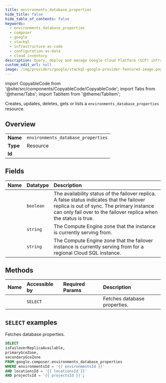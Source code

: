 ```yaml
---
title: environments_database_properties
hide_title: false
hide_table_of_contents: false
keywords:
  - environments_database_properties
  - composer
  - google
  - stackql
  - infrastructure-as-code
  - configuration-as-data
  - cloud inventory
description: Query, deploy and manage Google Cloud Platform (GCP) infrastructure and resources using SQL
custom_edit_url: null
image: /img/providers/google/stackql-google-provider-featured-image.png
---
```


import CopyableCode from '@site/src/components/CopyableCode/CopyableCode';
import Tabs from '@theme/Tabs';
import TabItem from '@theme/TabItem';

Creates, updates, deletes, gets or lists a <code>environments_database_properties</code> resource.

## Overview
<table><tbody>
<tr><td><b>Name</b></td><td><code>environments_database_properties</code></td></tr>
<tr><td><b>Type</b></td><td>Resource</td></tr>
<tr><td><b>Id</b></td><td><CopyableCode code="google.composer.environments_database_properties" /></td></tr>
</tbody></table>

## Fields
| Name | Datatype | Description |
|:-----|:---------|:------------|
| <CopyableCode code="isFailoverReplicaAvailable" /> | `boolean` | The availability status of the failover replica. A false status indicates that the failover replica is out of sync. The primary instance can only fail over to the failover replica when the status is true. |
| <CopyableCode code="primaryGceZone" /> | `string` | The Compute Engine zone that the instance is currently serving from. |
| <CopyableCode code="secondaryGceZone" /> | `string` | The Compute Engine zone that the failover instance is currently serving from for a regional Cloud SQL instance. |

## Methods
| Name | Accessible by | Required Params | Description |
|:-----|:--------------|:----------------|:------------|
| <CopyableCode code="fetch_database_properties" /> | `SELECT` | <CopyableCode code="environmentsId, locationsId, projectsId" /> | Fetches database properties. |

## `SELECT` examples

Fetches database properties.

```sql
SELECT
isFailoverReplicaAvailable,
primaryGceZone,
secondaryGceZone
FROM google.composer.environments_database_properties
WHERE environmentsId = '{{ environmentsId }}'
AND locationsId = '{{ locationsId }}'
AND projectsId = '{{ projectsId }}';
```
